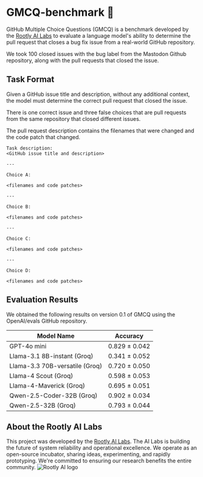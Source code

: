 
# GMCQ-benchmark 🧪
GitHub Multiple Choice Questions (GMCQ) is a benchmark developed by the [Rootly AI Labs](https://labs.rootly.ai/) to evaluate a language model's ability to determine the pull request that closes a bug fix issue from a real-world GitHub repository.

We took 100 closed issues with the bug label from the Mastodon Github repository, along with the pull requests that closed the issue. 

## Task Format

Given a GitHub issue title and description, without any additional context, the model must determine the correct pull request that closed the issue.

There is one correct issue and three false choices that are pull requests from the same repository that closed different issues.

The pull request description contains the filenames that were changed and the code patch that changed.

```
Task description:
<GitHub issue title and description>

---

Choice A:

<filenames and code patches>

---

Choice B:

<filenames and code patches>

---

Choice C:

<filenames and code patches>

---

Choice D:

<filenames and code patches>

```

## Evaluation Results

We obtained the following results on version 0.1 of GMCQ using the OpenAI/evals GitHub repository.

| Model Name | Accuracy |
| --- | --- | 
| GPT-4o mini | 0.829 ± 0.042 |
| Llama-3.1 8B-instant (Groq) | 0.341 ± 0.052 |
| Llama-3.3 70B-versatile (Groq) | 0.720 ± 0.050 |
| Llama-4 Scout (Groq) | 0.598 ± 0.053 |
| Llama-4-Maverick (Groq) | 0.695 ± 0.051 |
| Qwen-2.5-Coder-32B (Groq) | 0.902 ± 0.034 |
| Qwen-2.5-32B (Groq) | 0.793 ± 0.044 |

## About the Rootly AI Labs
This project was developed by the [Rootly AI Labs](https://labs.rootly.ai/). The AI Labs is building the future of system reliability and operational excellence. We operate as an open-source incubator, sharing ideas, experimenting, and rapidly prototyping. We're committed to ensuring our research benefits the entire community.
![Rootly AI logo](https://github.com/Rootly-AI-Labs/EventOrOutage/raw/main/rootly-ai.png)
